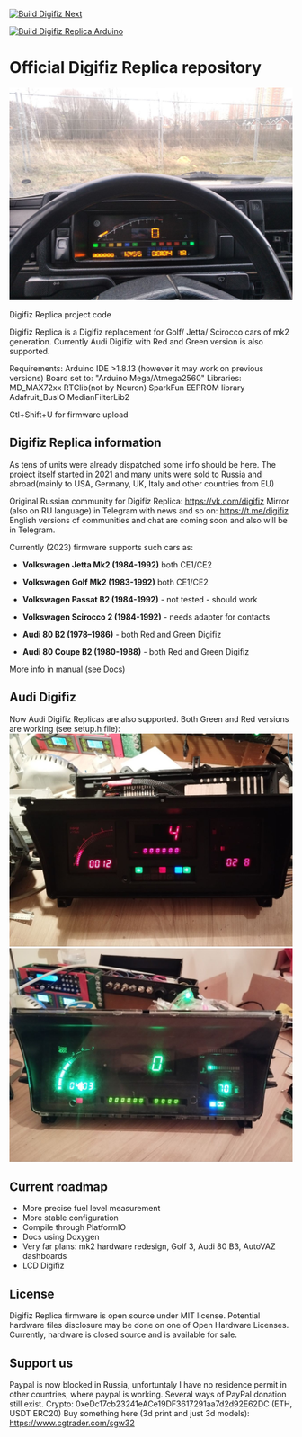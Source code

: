 [![Build Digifiz Next](https://github.com/Sgw32/DigifizReplica/actions/workflows/build_main.yml/badge.svg)](https://github.com/Sgw32/DigifizReplica/actions/workflows/build_main.yml)

[![Build Digifiz Replica Arduino](https://github.com/Sgw32/DigifizReplica/actions/workflows/build_legacy_arduino.yml/badge.svg)](https://github.com/Sgw32/DigifizReplica/actions/workflows/build_legacy_arduino.yml)

# Official Digifiz Replica repository

![Digifiz Replica](/images/digifiz_photo.jpg)

Digifiz Replica project code

Digifiz Replica is a Digifiz replacement for Golf/ Jetta/ Scirocco cars of mk2 generation.
Currently Audi Digifiz with Red and Green version is also supported. 


Requirements: Arduino IDE >1.8.13 (however it may work on previous versions)
Board set to: "Arduino Mega/Atmega2560"
Libraries: MD_MAX72xx
RTClib(not by Neuron)
SparkFun EEPROM library    
Adafruit_BusIO
MedianFilterLib2

Ctl+Shift+U for firmware upload

## Digifiz Replica information

As tens of units were already dispatched some info should be here. 
The project itself started in 2021 and many units were sold to Russia and abroad(mainly to USA, Germany, UK, Italy and other countries from EU)

Original Russian community for Digifiz Replica: https://vk.com/digifiz
Mirror (also on RU language) in Telegram with news and so on: https://t.me/digifiz
English versions of communities and chat are coming soon and also will be in Telegram. 

Currently (2023) firmware supports such cars as:

- **Volkswagen Jetta Mk2 (1984-1992)** both CE1/CE2
- **Volkswagen Golf Mk2 (1983-1992)** both CE1/CE2
- **Volkswagen Passat B2 (1984-1992)** - not tested - should work
- **Volkswagen Scirocco 2 (1984-1992)** - needs adapter for contacts

- **Audi 80 B2 (1978–1986)** - both Red and Green Digifiz
- **Audi 80 Coupe B2 (1980-1988)** - both Red and Green Digifiz

More info in manual (see Docs)

## Audi Digifiz

Now Audi Digifiz Replicas are also supported. 
Both Green and Red versions are working (see setup.h file):
![Digifiz Replica Audi Red](/images/audi_red.jpg)
![Digifiz Replica Audi Green](/images/audi_green.jpg)


## Current roadmap

- More precise fuel level measurement
- More stable configuration
- Compile through PlatformIO
- Docs using Doxygen
- Very far plans: mk2 hardware redesign, Golf 3, Audi 80 B3, AutoVAZ dashboards 
- LCD Digifiz

## License

Digifiz Replica firmware is open source under MIT license. 
Potential hardware files disclosure may be done on one of Open Hardware Licenses.
Currently, hardware is closed source and is available for sale. 

## Support us

Paypal is now blocked in Russia, unfortuntaly I have no residence permit in other countries, where paypal is working.
Several ways of PayPal donation still exist. 
Crypto: 
0xeDc17cb23241eACe19DF3617291aa7d2d92E62DC (ETH, USDT ERC20)
Buy something here (3d print and just 3d models):
https://www.cgtrader.com/sgw32
